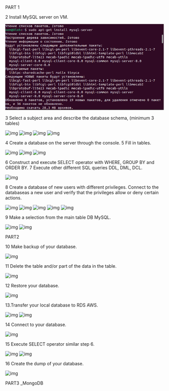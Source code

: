 PART 1

2 Install MySQL server on VM.

![img](1.png)

3 Select a subject area and describe the database schema, (minimum 3 tables)

![img](img/2.png)
![img](img/3.png)
![img](img/4.png)
![img](img/5.png)

4 Create a database on the server through the console.
5 Fill in tables.

![img](img/6.png)
![img](img/7.png)
![img](img/8.png)

6 Construct and execute SELECT operator with WHERE, GROUP BY and ORDER BY.
7 Execute other different SQL queries DDL, DML, DCL.

![img](img/9.png)

8 Create a database of new users with different privileges. Connect to the databaseas a new user and verify that the privileges allow or deny certain actions.

![img](img/10.png)
![img](img/11.png)
![img](img/12.png)
![img](img/13.png)
![img](img/14.png)

9 Make a selection from the main table DB MySQL.

![img](img/15.png)
![img](img/16.png)

PART2

10 Make backup of your database.

![img](img/17.png)

11 Delete the table and/or part of the data in the table.

![img](img/18.png)

12 Restore your database.

![img](img/19.png)

13.Transfer your local database to RDS AWS.

![img](img/22.png)
![img](img/21.png)

14 Connect to your database.

![img](img/20.png)

15 Execute SELECT operator similar step 6.

![img](img/23.png)
![img](img/24.png)

16 Create the dump of your database.

![img](img/25.png)


PART3 _MongoDB
